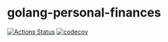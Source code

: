 # golang-personal-finances

[![Actions Status](https://github.com/rubengomes8/golang-personal-finances/workflows/build/badge.svg)](https://github.com/rubengomes8/golang-personal-finances/actions)
[![codecov](https://codecov.io/gh/rubengomes8/golang-personal-finances/branch/master/graph/badge.svg)](https://codecov.io/gh/rubengomes8/golang-personal-finances)